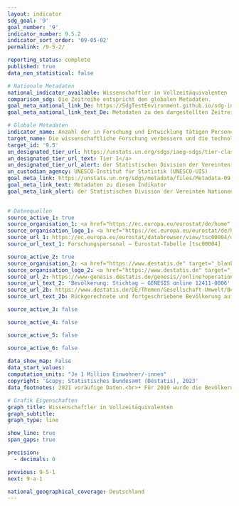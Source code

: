 ```yaml
---
layout: indicator    
sdg_goal: '9'    
goal_number: '9'    
indicator_number: 9.5.2    
indicator_sort_order: '09-05-02'    
permalink: /9-5-2/    

reporting_status: complete    
published: true    
data_non_statistical: false    

# Nationale Metadaten    
national_indicator_available: Wissenschaftler in Vollzeitäquivalenten    
comparison_sdg: Die Zeitreihe entspricht den globalen Metadaten.    
goal_meta_national_link_De: https://SdgTestEnvironment.github.io/sdg-indicators/public/MetaDe/9.5.2.pdf
goal_meta_national_link_text_De: Metadaten zu den dargestellten Zeitreihen    

# Globale Metadaten    
indicator_name: Anzahl der in Forschung und Entwicklung tätigen Personen (in Vollzeitäquivalenten) je Million Einwohner/ -innen    
target_name: Die wissenschaftliche Forschung verbessern und die technologischen Kapazitäten der Industriesektoren in allen Ländern und insbesondere in den Entwicklungsländern ausbauen und zu diesem Zweck bis 2030 unter anderem Innovationen fördern und die Anzahl der im Bereich Forschung und Entwicklung tätigen Personen je 1 Million Menschen sowie die öffentlichen und privaten Ausgaben für Forschung und Entwicklung beträchtlich erhöhen    
target_id: '9.5'    
un_designated_tier_url: https://unstats.un.org/sdgs/iaeg-sdgs/tier-classification/'    
un_designated_tier_url_text: Tier I</a>    
un_designated_tier_url_alert: der Statistischen Division der Vereinten Nationen    
un_custodian_agency: UNESCO-Institut für Statistik (UNESCO-UIS)    
goal_meta_link: https://unstats.un.org/sdgs/metadata/files/Metadata-09-05-02.pdf    
goal_meta_link_text: Metadaten zu diesem Indikator    
goal_meta_link_alert: der Statistischen Division der Vereinten Nationen    
    

# Datenquellen
source_active_1: true
source_organisation_1: <a href="https://ec.europa.eu/eurostat/de/home" target="_blank"> Statisches Amt der Europäischen Union (Eurostat) </a>
source_organisation_logo_1: <a href="https://ec.europa.eu/eurostat/de/home" target="_blank"><img src="https://g205sdgs.github.io/sdg-indicators/public/OrgImgDe/eurostat.png" alt="Logo eurostat" style="height:60px; width:148px"/></a>
source_url_1: https://ec.europa.eu/eurostat/databrowser/view/tsc00004/default/table?lang=de
source_url_text_1: Forschungspersonal – Eurostat-Tabelle [tsc00004]

source_active_2: true
source_organisation_2: <a href="https://www.destatis.de" target="_blank"> Statistisches Bundesamt (Destatis) </a>
source_organisation_logo_2: <a href="https://www.destatis.de" target="_blank"><img src="https://g205sdgs.github.io/sdg-indicators/public/OrgImgDe/destatis.png" alt="Logo destatis" style="height:60px; width:148px"/></a>
source_url_2: https://www-genesis.destatis.de/genesis//online?operation=table&code=12411-0006
source_url_text_2: 'Bevölkerung: Stichtag – GENESIS online 12411-0006'
source_url_2b: https://www.destatis.de/DE/Themen/Gesellschaft-Umwelt/Bevoelkerung/Bevoelkerungsstand/_inhalt.html#sprg233540
source_url_text_2b: Rückgerechnete und fortgeschriebene Bevölkerung auf Grundlage des Zensus 2011 – 1991 bis 2011

source_active_3: false

source_active_4: false

source_active_5: false

source_active_6: false
    
data_show_map: False    
data_start_values:     
computation_units: "Je 1 Million Einwohner/-innen"    
copyright: '&copy; Statistisches Bundesamt (Destatis), 2023'    
data_footnotes: 2021 voräufige Daten.<br>• Für 2010 wurde die Bevölkerung anhand des Zensus 2011 sowie der Wanderungs-, Geburten- und Sterbestatistiken zurückgerechnet.    

# Grafik Eigenschaften    
graph_title: Wissenschaftler in Vollzeitäquivalenten
graph_subtitle:     
graph_type: line    

show_line: true
span_gaps: true

precision:
  - decimals: 0    

previous: 9-5-1    
next: 9-a-1    

national_geographical_coverage: Deutschland    
---
```


<span></span>
